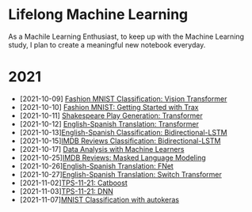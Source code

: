 # Lifelong Machine Learning
As a Machile Learning Enthusiast, to keep up with the Machine Learning study, I plan to create a meaningful new notebook everyday.
# 2021
* [2021-10-09] [Fashion MNIST Classification: Vision Transformer](https://www.kaggle.com/lonnieqin/fashion-mnist-classification-vision-transformer)
* [2021-10-10] [Fashion MNIST: Getting Started with Trax](https://www.kaggle.com/lonnieqin/fashion-mnist-getting-started-with-trax)
* [2021-10-11] [Shakespeare Play Generation: Transformer](https://www.kaggle.com/lonnieqin/shakespeare-play-generation-transformer)
* [2021-10-12] [English-Spanish Translation: Transformer](https://www.kaggle.com/lonnieqin/english-spanish-translation-transformer)
* [2021-10-13][English-Spanish Classification: Bidirectional-LSTM](https://www.kaggle.com/lonnieqin/english-spanish-classification-bidirectional-lstm)
* [2021-10-15][IMDB Reviews Classification: Bidirectional-LSTM](https://www.kaggle.com/lonnieqin/imdb-reviews-classification-bidirectional-lstm)
* [2021-10-17] [Data Analysis with Machine Learners](https://www.kaggle.com/lonnieqin/data-analysis-with-machine-learners?scriptVersionId=77337248)
* [2021-10-25][IMDB Reviews: Masked Language Modeling](https://www.kaggle.com/lonnieqin/imdb-reviews-masked-language-modeling)
* [2021-10-26][English-Spanish Translation: FNet](https://www.kaggle.com/lonnieqin/english-spanish-translation-fnet)
* [2021-10-27][English-Spanish Translation: Switch Transformer](https://www.kaggle.com/lonnieqin/english-spanish-translation-switch-transformer)
* [2021-11-02][TPS-11-21: Catboost](https://www.kaggle.com/lonnieqin/tps-11-2021-catboost)
* [2021-11-03][TPS-11-21: DNN](https://www.kaggle.com/lonnieqin/tps-11-21-dnn)
* [2021-11-07][MNIST Classification with autokeras](https://www.kaggle.com/lonnieqin/mnist-classification-with-autokeras)
